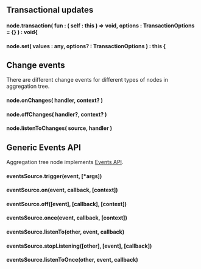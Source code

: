 ## Transactional updates

#### node.transaction( fun : ( self : this ) => void, options : TransactionOptions = {} ) : void{
#### node.set( values : any, options? : TransactionOptions ) : this {

## Change events

There are different change events for different types of nodes in aggregation tree.

#### node.onChanges( handler, context? )

#### node.offChanges( handler?, context? )

#### node.listenToChanges( source, handler )

## Generic Events API

Aggregation tree node implements [Events API](../07_Events.md).

#### eventsSource.trigger(event, [*args]) 
#### eventSource.on(event, callback, [context])
#### eventSource.off([event], [callback], [context])
#### eventsSource.once(event, callback, [context]) 
#### eventsSource.listenTo(other, event, callback) 
#### eventsSource.stopListening([other], [event], [callback]) 
#### eventsSource.listenToOnce(other, event, callback) 